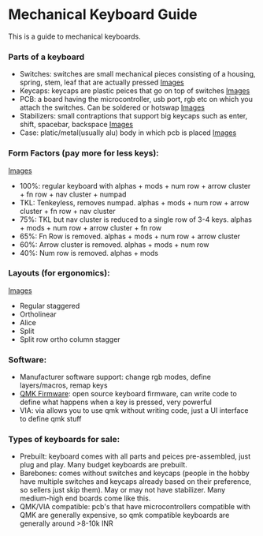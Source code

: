 # Mechanical Keyboard Guide
This is a guide to mechanical keyboards.

### Parts of a keyboard
- Switches: switches are small mechanical pieces consisting of a housing, spring, stem, leaf that are actually pressed [Images](http://www.google.com/search?q=mechanical%20switches&tbm=isch)
- Keycaps: keycaps are plastic peices that go on top of switches [Images](http://www.google.com/search?q=keyboard%20keycaps&tbm=isch)
- PCB: a board having the microcontroller, usb port, rgb etc on which you attach the switches. Can be soldered or hotswap [Images](http://www.google.com/search?q=keyboard%20pcb%20switches&tbm=isch)
- Stabilizers: small contraptions that support big keycaps such as enter, shift, spacebar, backspace [Images](http://www.google.com/search?q=keyboard%20stabilizers&tbm=isch)
- Case: platic/metal(usually alu) body in which pcb is placed [Images](http://www.google.com/search?q=keyboard%20case&tbm=isch)

### Form Factors (pay more for less keys):
[Images](http://www.google.com/search?q=keyboard%20form%20factors&tbm=isch)
- 100%: regular keyboard with alphas + mods + num row + arrow cluster + fn row + nav cluster + numpad
- TKL: Tenkeyless, removes numpad. alphas + mods + num row + arrow cluster + fn row + nav cluster
- 75%: TKL but nav cluster is reduced to a single row of 3-4 keys. alphas + mods + num row + arrow cluster + fn row
- 65%: Fn Row is removed. alphas + mods + num row + arrow cluster
- 60%: Arrow cluster is removed. alphas + mods + num row
- 40%: Num row is removed. alphas + mods

### Layouts (for ergonomics):
[Images](http://www.google.com/search?q=keyboard%20layouts%20ergo%20split&tbm=isch)
- Regular staggered
- Ortholinear
- Alice
- Split
- Split row ortho column stagger

### Software:
- Manufacturer software support: change rgb modes, define layers/macros, remap keys
- [QMK Firmware](https://github.com/qmk/qmk_firmware): open source keyboard firmware, can write code to define what happens when a key is pressed, very powerful
- VIA: via allows you to use qmk without writing code, just a UI interface to define qmk stuff

### Types of keyboards for sale:
- Prebuilt: keyboard comes with all parts and peices pre-assembled, just plug and play. Many budget keyboards are prebuilt.
- Barebones: comes without switches and keycaps (people in the hobby have multiple switches and keycaps already based on their preference, so sellers just skip them). May or may not have stabilizer. Many medium-high end boards come like this.
- QMK/VIA compatible: pcb's that have microcontrollers compatible with QMK are generally expensive, so qmk compatible keyboards are generally around >8-10k INR



